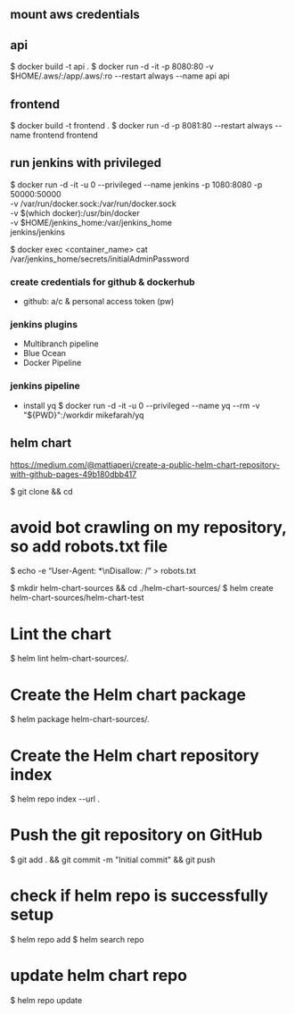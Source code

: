 ## mount aws credentials
## api
$ docker build -t api .
$ docker run -d -it -p 8080:80 -v $HOME/.aws/:/app/.aws/:ro --restart always --name api api 

## frontend
$ docker build -t frontend .
$ docker run -d -p 8081:80 --restart always --name frontend frontend

## run jenkins with privileged
$ docker run -d -it -u 0 --privileged --name jenkins -p 1080:8080 -p 50000:50000 \
  -v /var/run/docker.sock:/var/run/docker.sock \
  -v $(which docker):/usr/bin/docker \
  -v $HOME/jenkins_home:/var/jenkins_home \
  jenkins/jenkins

$ docker exec <container_name> cat /var/jenkins_home/secrets/initialAdminPassword

### create credentials for github & dockerhub
- github: a/c & personal access token (pw)
### jenkins plugins
- Multibranch pipeline
- Blue Ocean
- Docker Pipeline
### jenkins pipeline
- install yq
$ docker run -d -it -u 0 --privileged --name yq --rm -v "${PWD}":/workdir mikefarah/yq


## helm chart
https://medium.com/@mattiaperi/create-a-public-helm-chart-repository-with-github-pages-49b180dbb417

$ git clone <github-repo> && cd
# avoid bot crawling on my repository, so add robots.txt file
$ echo -e “User-Agent: *\nDisallow: /” > robots.txt

$ mkdir helm-chart-sources && cd ./helm-chart-sources/
$ helm create helm-chart-sources/helm-chart-test

# Lint the chart
$ helm lint helm-chart-sources/.

# Create the Helm chart package
$ helm package helm-chart-sources/.

# Create the Helm chart repository index
$ helm repo index --url <github-page-url> .

# Push the git repository on GitHub
$ git add . && git commit -m "Initial commit" && git push

# check if helm repo is successfully setup
$ helm repo add <repo-name> <github-page-url>
$ helm search repo <repo-name>

<!-- chart version must be semantic -->
<!-- appversion do not need to be semantic version -->
# update helm chart repo
$ helm repo update
